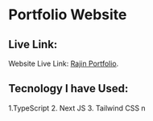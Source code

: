 # Portfolio Website

## Live Link:

Website Live Link: [Rajin Portfolio](https://din-islam-rajin.vercel.app/).

## Tecnology I have Used:

1.TypeScript 2. Next JS 3. Tailwind CSS n
